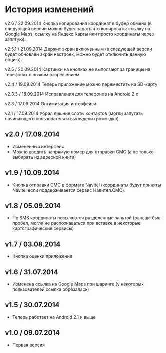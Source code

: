 # История изменений




v2.6 / 22.09.2014
Кнопка копирования координат в буфер обмена (в следующей версии можно будет задать что копировать: ссылку на Google Maps, ссылку на Яндекс.Карты или просто координаты через запятую).

v2.5.1 / 21.09.2014
Держит экран включенным (в следующей версии будет обновлен экран настроек, можно будет отключить данную опцию).

v2.5 / 20.09.2014
Картинки на кнопках не выползают за границы на телефонах с низким разрешением

v2.4 / 19.09.2014
Теперь приложение можно переместить на SD-карту

v2.3.3 / 18.09.2014
Исправления для телефонов на Android 2.x

v2.3 / 17.09.2014
Оптимизация интерфейса

v2.1 / 17.09.2014
Убрал лишние слоты контактов (могли запутать начинающего пользователя и выглядели громоздко)

## v2.0 / 17.09.2014
- Измененный интерфейс
- Можно вводить напрямую номер для отправки СМС (а не только выбирать из адресной книги)

## v1.9 / 10.09.2014
- Кнопка отправки СМС в формате Navitel (координаты будут приняты Navitel если поддерживается сервис Навител.СМС).


## v1.8 / 05.09.2014
- По SMS координаты посылаются разделенные запятой (раньше был пробел, могли не распознаваться при вставке в некоторые картографические сервисы)

## v1.7 / 03.08.2014
- Кнопка оценки приложения

## v1.6 / 31.07.2014
- Изменена ссылка на Google Maps при шаринге (у некоторых пользователей ссылка обрезалась)

## v1.5 / 30.07.2014

- Теперь работает на Android 2.1 и выше

## v1.0 / 09.07.2014

- Первая версия
